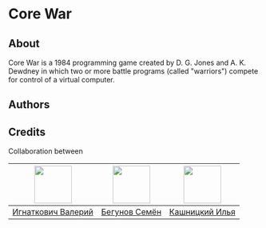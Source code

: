 # Core War

## About

Core War is a 1984 programming game created by D. G. Jones and A. K. Dewdney in which two or more battle programs (called "warriors") compete for control of a virtual computer.

## Authors

## Credits

Collaboration between

|<img src="https://avatars0.githubusercontent.com/u/5599493" width="75px;"/>|<img src="https://avatars0.githubusercontent.com/u/55159311" width="75px;"/>|<img src="https://avatars3.githubusercontent.com/u/52980901" width="75px;"/>|
| --------- | --------- | -------- |
| [Игнаткович Валерий](https://github.com/ValeraGin) |[Бегунов Семён](https://github.com/SemRunner)|[Кашницкий Илья](https://github.com/elijahkash)|
